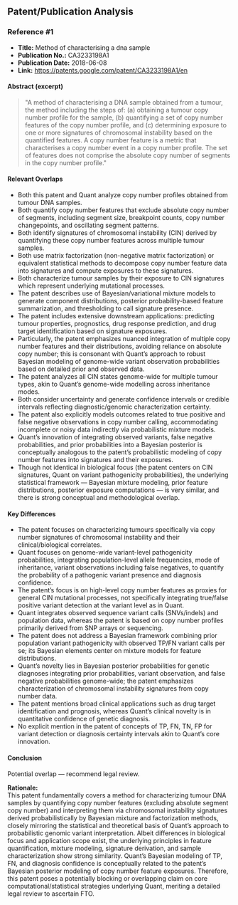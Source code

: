 ## Patent/Publication Analysis

### Reference #1

- **Title:** Method of characterising a dna sample  
- **Publication No.:** CA3233198A1  
- **Publication Date:** 2018-06-08  
- **Link:** https://patents.google.com/patent/CA3233198A1/en

#### Abstract (excerpt)

> "A method of characterising a DNA sample obtained from a tumour, the method including the steps of: (a) obtaining a tumour copy number profile for the sample, (b) quantifying a set of copy number features of the copy number profile, and (c) determining exposure to one or more signatures of chromosomal instability based on the quantified features. A copy number feature is a metric that characterises a copy number event in a copy number profile. The set of features does not comprise the absolute copy number of segments in the copy number profile."

#### Relevant Overlaps

- Both this patent and Quant analyze copy number profiles obtained from tumour DNA samples.
- Both quantify copy number features that exclude absolute copy number of segments, including segment size, breakpoint counts, copy number changepoints, and oscillating segment patterns.
- Both identify signatures of chromosomal instability (CIN) derived by quantifying these copy number features across multiple tumour samples.
- Both use matrix factorization (non-negative matrix factorization) or equivalent statistical methods to decompose copy number feature data into signatures and compute exposures to these signatures.
- Both characterize tumour samples by their exposure to CIN signatures which represent underlying mutational processes.
- The patent describes use of Bayesian/variational mixture models to generate component distributions, posterior probability-based feature summarization, and thresholding to call signature presence.
- The patent includes extensive downstream applications: predicting tumour properties, prognostics, drug response prediction, and drug target identification based on signature exposures.
- Particularly, the patent emphasizes nuanced integration of multiple copy number features and their distributions, avoiding reliance on absolute copy number; this is consonant with Quant’s approach to robust Bayesian modeling of genome-wide variant observation probabilities based on detailed prior and observed data.
- The patent analyzes all CIN states genome-wide for multiple tumour types, akin to Quant’s genome-wide modelling across inheritance modes.
- Both consider uncertainty and generate confidence intervals or credible intervals reflecting diagnostic/genomic characterization certainty.
- The patent also explicitly models outcomes related to true positive and false negative observations in copy number calling, accommodating incomplete or noisy data indirectly via probabilistic mixture models.
- Quant’s innovation of integrating observed variants, false negative probabilities, and prior probabilities into a Bayesian posterior is conceptually analogous to the patent’s probabilistic modeling of copy number features into signatures and their exposures.
- Though not identical in biological focus (the patent centers on CIN signatures, Quant on variant pathogenicity probabilities), the underlying statistical framework — Bayesian mixture modeling, prior feature distributions, posterior exposure computations — is very similar, and there is strong conceptual and methodological overlap.

#### Key Differences

- The patent focuses on characterizing tumours specifically via copy number signatures of chromosomal instability and their clinical/biological correlates.
- Quant focuses on genome-wide variant-level pathogenicity probabilities, integrating population-level allele frequencies, mode of inheritance, variant observations including false negatives, to quantify the probability of a pathogenic variant presence and diagnosis confidence.
- The patent’s focus is on high-level copy number features as proxies for general CIN mutational processes, not specifically integrating true/false positive variant detection at the variant level as in Quant.
- Quant integrates observed sequence variant calls (SNVs/indels) and population data, whereas the patent is based on copy number profiles primarily derived from SNP arrays or sequencing.
- The patent does not address a Bayesian framework combining prior population variant pathogenicity with observed TP/FN variant calls per se; its Bayesian elements center on mixture models for feature distributions.
- Quant’s novelty lies in Bayesian posterior probabilities for genetic diagnoses integrating prior probabilities, variant observation, and false negative probabilities genome-wide; the patent emphasizes characterization of chromosomal instability signatures from copy number data.
- The patent mentions broad clinical applications such as drug target identification and prognosis, whereas Quant’s clinical novelty is in quantitative confidence of genetic diagnosis.
- No explicit mention in the patent of concepts of TP, FN, TN, FP for variant detection or diagnosis certainty intervals akin to Quant’s core innovation.

#### Conclusion

Potential overlap — recommend legal review.

**Rationale:**  
This patent fundamentally covers a method for characterizing tumour DNA samples by quantifying copy number features (excluding absolute segment copy number) and interpreting them via chromosomal instability signatures derived probabilistically by Bayesian mixture and factorization methods, closely mirroring the statistical and theoretical basis of Quant’s approach to probabilistic genomic variant interpretation. Albeit differences in biological focus and application scope exist, the underlying principles in feature quantification, mixture modeling, signature derivation, and sample characterization show strong similarity. Quant’s Bayesian modeling of TP, FN, and diagnosis confidence is conceptually related to the patent’s Bayesian posterior modeling of copy number feature exposures. Therefore, this patent poses a potentially blocking or overlapping claim on core computational/statistical strategies underlying Quant, meriting a detailed legal review to ascertain FTO.
